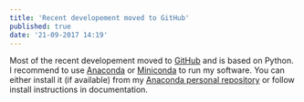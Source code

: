 ```yaml
---
title: 'Recent developement moved to GitHub'
published: true
date: '21-09-2017 14:19'
---
```


Most of the recent developement moved to [GitHub](https://github.com/ondrolexa) and is based on Python. I recommend to use [Anaconda](https://www.continuum.io/) or [Miniconda](https://conda.io/miniconda.html) to run my software. You can either install it (if available) from my [Anaconda personal repository](https://anaconda.org/ondrolexa/repo) or follow install instructions in documentation.